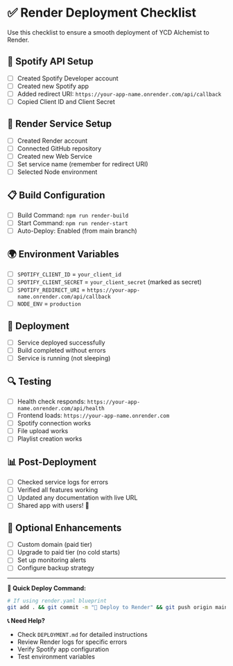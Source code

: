 # ✅ Render Deployment Checklist

Use this checklist to ensure a smooth deployment of YCD Alchemist to Render.

## 🎵 Spotify API Setup
- [ ] Created Spotify Developer account
- [ ] Created new Spotify app
- [ ] Added redirect URI: `https://your-app-name.onrender.com/api/callback`
- [ ] Copied Client ID and Client Secret

## 🔧 Render Service Setup
- [ ] Created Render account
- [ ] Connected GitHub repository
- [ ] Created new Web Service
- [ ] Set service name (remember for redirect URI)
- [ ] Selected Node environment

## 📋 Build Configuration
- [ ] Build Command: `npm run render-build`
- [ ] Start Command: `npm run render-start`
- [ ] Auto-Deploy: Enabled (from main branch)

## 🌍 Environment Variables
- [ ] `SPOTIFY_CLIENT_ID` = `your_client_id`
- [ ] `SPOTIFY_CLIENT_SECRET` = `your_client_secret` (marked as secret)
- [ ] `SPOTIFY_REDIRECT_URI` = `https://your-app-name.onrender.com/api/callback`
- [ ] `NODE_ENV` = `production`

## 🚀 Deployment
- [ ] Service deployed successfully
- [ ] Build completed without errors
- [ ] Service is running (not sleeping)

## 🔍 Testing
- [ ] Health check responds: `https://your-app-name.onrender.com/api/health`
- [ ] Frontend loads: `https://your-app-name.onrender.com`
- [ ] Spotify connection works
- [ ] File upload works
- [ ] Playlist creation works

## 📊 Post-Deployment
- [ ] Checked service logs for errors
- [ ] Verified all features working
- [ ] Updated any documentation with live URL
- [ ] Shared app with users! 🎉

## 🔄 Optional Enhancements
- [ ] Custom domain (paid tier)
- [ ] Upgrade to paid tier (no cold starts)
- [ ] Set up monitoring alerts
- [ ] Configure backup strategy

---

**🎯 Quick Deploy Command:**
```bash
# If using render.yaml blueprint
git add . && git commit -m "🚀 Deploy to Render" && git push origin main
```

**📞 Need Help?**
- Check `DEPLOYMENT.md` for detailed instructions
- Review Render logs for specific errors
- Verify Spotify app configuration
- Test environment variables
